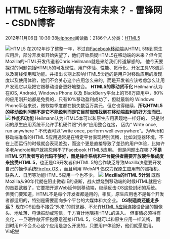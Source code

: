 
# HTML 5在移动端有没有未来？ - 雷锋网 - CSDN博客


2012年11月06日 10:39:38[leiphone](https://me.csdn.net/leiphone)阅读数：2186个人分类：[HTML5																](https://blog.csdn.net/leiphone/article/category/1096807)


![](http://www.leiphone.com/wp-content/uploads/2012/11/html5-150x150.jpg)HTML5
 在2012年炒了整整一年，不过自[Facebook移动端](http://www.leiphone.com/0912-zuckburg.html)从HTML
 5转到原生应用后，部分开发者开始失望了，他们开始质疑HTML5在移动端的未来？但今天Mozilla的HTML开发传道者Chris Heilmann就是来给我们传道解惑的。
他今天要探讨的问题包括HTML5的可发现性、用户体验、性能、货币化、开发工具VS调适以及离线使用和功能。并指出长期上影响HTML5命运的是用户对移动应用的发现度以及使用体验，他们不会关心这个应用怎么来的，而是开发者应该考虑怎么让用户发现它以及把它跟移动设备更好地整合。
**HTML5的移动货币化**
Heilmann认为在iOS, Android, Windows Phone 以及 BlackBerry平台上的158万应用中，80%的应用刚开始都是免费的，只有10%移动盈利成功了，但就最新的 Windows Phone平台来说，微软每季度都在损失数百万美元，但它也得继续，**所以HTML5的移动盈利问题不是它不能盈利而是它目前很难找到在移动端盈利的好方法而已**。
![](http://www.leiphone.com/wp-content/uploads/2012/11/mozilla_web_api.jpg)
**性能和功能**
Heilmann认为HTML5本可以和原生应用表现地一样好的， 只是封闭的原生应用系统不允许手机硬件跟“外来”应用整合连接， 因为“ Write once, run anywhere ” 不代表可以“write once, perform well everywhere”。为Web和移动端准备的HTML 5应用通常是在特定平台表现特别流畅，比如浏览器环境，不在上面运行的时候就会表现差劲，而这个更是直接导致了差劲的用户体验，比如许多老Android用户就抱怨用不了Facebook HTML5应用。
但是问题出在哪？**不是HTML 5开发者写的代码不够好，而是操作系统和平台提供者需要开放硬件集成度来接受HTML 5**，也正是OS开发者和HTML 5的合作缺乏导致Mozilla决意要开发自己的操作系统[Firefox
 OS ](http://www.leiphone.com/0927-mozilla-firefox-os.html)，而且利用 WebAPI 倡议力保原生应用有的照相机、联系人、日历等功能HTML 5应用一个也不少。
![](http://www.leiphone.com/wp-content/uploads/2012/11/html5-mobile.jpg)
**Mozilla的HTML 5计划**
既然Mozilla从90年代就在阻止微软IE的垄断，战火燃烧到移动端的时候HTML就是它的首要武器了，它要把开源Web延伸到移动端，继续反击iOS这些封闭的系统。 但我们要知道，HTML不是每个开发者都适用的，相反，原生应用也不是每个开发者都适用的，特别是需要面向多个平台的大媒体和大企业。
**OS制造商还能走多远？**
现在iOS设备不接受“外来”的浏览器、不允许[HTML
 5应用](http://www.leiphone.com/uc-app-center-html5-app.html)连接设备里的摄像头、地址薄、电话振动或短信，千方百计地阻挠HTML的进入。
但事情必须得有变化，一旦硬件敞开怀抱愿意迎接HTML 5，它就可以和原生应用一样流畅， 而到时用户不会关心这个应用是怎么开发的，只要用户体验好，他们就愿意用。
Via[RW](http://readwrite.com/2012/11/02/html5-does-have-a-mobile-future-mozillas-chris-heilmann-goes-mythbusting)


